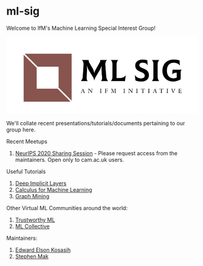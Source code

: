 # ml-sig
Welcome to IfM's Machine Learning Special Interest Group!

![Alt text](assets/ml-sig-logo.png)

We'll collate recent presentations/tutorials/documents pertaining to our group here. 

Recent Meetups
1. [NeurIPS 2020 Sharing Session](https://universityofcambridgecloud-my.sharepoint.com/:p:/g/personal/sm2410_cam_ac_uk/EaBDExTxkslCsgWm6Grz0UIB0tatNwNb-8MbAiSWPGij8A?e=JH94nC) - Please request access from the maintainers. Open only to cam.ac.uk users.


Useful Tutorials
1. [Deep Implicit Layers](resources/deep-implicit-layers.MD)
2. [Calculus for Machine Learning](resources/calculus-ml.MD)
3. [Graph Mining](resources/graph-mining.MD)

Other Virtual ML Communities around the world:
1. [Trustworthy ML](https://www.trustworthyml.org/)
2. [ML Collective](http://mlcollective.org/neurips-2020-open-collab-social/)

Maintainers:
1. [Edward Elson Kosasih](https://github.com/edwardelson)
2. [Stephen Mak](https://github.com/StephenMak12)
